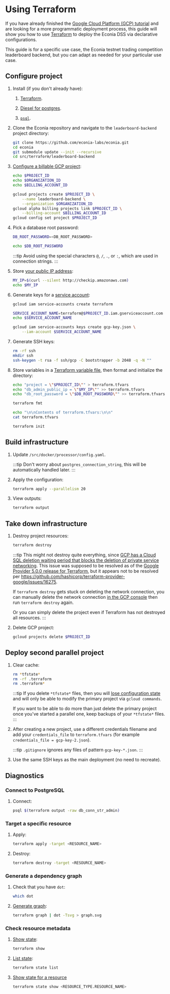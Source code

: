 # Using Terraform

If you have already finished the [Google Cloud Platform (GCP) tutorial](gcp.md) and are looking for a more programmatic deployment process, this guide will show you how to use [Terraform](https://developer.hashicorp.com/terraform/tutorials/gcp-get-started/infrastructure-as-code) to deploy the Econia DSS via declarative configurations.

This guide is for a specific use case, the Econia testnet trading competition leaderboard backend, but you can adapt as needed for your particular use case.

## Configure project

1. Install (if you don't already have):

   1. [Terraform](https://developer.hashicorp.com/terraform/tutorials/gcp-get-started/install-cli).

   1. [Diesel for postgres](https://diesel.rs/guides/getting-started).

   1. [`psql`](https://www.postgresql.org/download/).

1. Clone the Econia repository and navigate to the `leaderboard-backend` project directory:

   ```sh
   git clone https://github.com/econia-labs/econia.git
   cd econia
   git submodule update --init --recursive
   cd src/terraform/leaderboard-backend
   ```

1. [Configure a billable GCP project](gcp#configure-project):

   ```sh
   echo $PROJECT_ID
   echo $ORGANIZATION_ID
   echo $BILLING_ACCOUNT_ID
   ```

   ```sh
   gcloud projects create $PROJECT_ID \
       --name leaderboard-backend \
       --organization $ORGANIZATION_ID
   gcloud alpha billing projects link $PROJECT_ID \
       --billing-account $BILLING_ACCOUNT_ID
   gcloud config set project $PROJECT_ID
   ```

1. Pick a database root password:

   ```sh
   DB_ROOT_PASSWORD=<DB_ROOT_PASSWORD>
   ```

   ```sh
   echo $DB_ROOT_PASSWORD
   ```

   :::tip
   Avoid using the special characters `@`, `/`, `.`, or `:`, which are used in connection strings.
   :::

1. Store [your public IP address](https://stackoverflow.com/a/56068456):

   ```sh
   MY_IP=$(curl --silent http://checkip.amazonaws.com)
   echo $MY_IP
   ```

1. Generate keys for a [service account](https://cloud.google.com/iam/docs/service-account-overview):

   ```sh
   gcloud iam service-accounts create terraform
   ```

   ```sh
   SERVICE_ACCOUNT_NAME=terraform@$PROJECT_ID.iam.gserviceaccount.com
   echo $SERVICE_ACCOUNT_NAME
   ```

   ```sh
   gcloud iam service-accounts keys create gcp-key.json \
       --iam-account $SERVICE_ACCOUNT_NAME
   ```

1. Generate SSH keys:

   ```sh
   rm -rf ssh
   mkdir ssh
   ssh-keygen -t rsa -f ssh/gcp -C bootstrapper -b 2048 -q -N ""
   ```

1. Store variables in a [Terraform variable file](https://developer.hashicorp.com/terraform/tutorials/configuration-language/variables), then format and initialize the directory:

   ```sh
   echo "project = \"$PROJECT_ID\"" > terraform.tfvars
   echo "db_admin_public_ip = \"$MY_IP\"" >> terraform.tfvars
   echo "db_root_password = \"$DB_ROOT_PASSWORD\"" >> terraform.tfvars
   ```

   ```sh
   terraform fmt
   ```

   ```sh
   echo "\n\nContents of terraform.tfvars:\n\n"
   cat terraform.tfvars
   ```

   ```sh
   terraform init
   ```

## Build infrastructure

1. Update `/src/docker/processor/config.yaml`.

   :::tip
   Don't worry about `postgres_connection_string`, this will be automatically handled later.
   :::

1. Apply the configuration:

   ```sh
   terraform apply --parallelism 20
   ```

1. View outputs:

   ```sh
   terraform output
   ```

## Take down infrastructure

1. Destroy project resources:

   ```sh
   terraform destroy
   ```

   :::tip
   This might not destroy quite everything, since [GCP has a Cloud SQL deletion waiting period that blocks the deletion of private service networking](https://cloud.google.com/vpc/docs/configure-private-services-access#removing-connection).
   This issue was supposed to be resolved as of the [Google Provider 5.0.0 release for Terraform](https://registry.terraform.io/providers/hashicorp/google/latest/docs/guides/version_5_upgrade#resource-google_service_networking_connection), but it appears not to be resolved per https://github.com/hashicorp/terraform-provider-google/issues/16275.

   If `terraform destroy` gets stuck on deleting the network connection, you can manually delete the network connection [in the GCP console](https://console.cloud.google.com/networking/peering) then run `terraform destroy` again.

   Or you can simply delete the project even if Terraform has not destroyed all resources.
   :::

1. Delete GCP project:

   ```sh
   gcloud projects delete $PROJECT_ID
   ```

## Deploy second parallel project

1. Clear cache:

   ```sh
   rm *tfstate*
   rm -rf .terraform
   rm .terraform*
   ```

   :::tip
   If you delete `*tfstate*` files, then you will [lose configuration state](https://tryingthings.wordpress.com/2021/03/31/lessons-learned-after-losing-the-terraform-state-file/) and will only be able to modify the primary project via `gcloud commands`.

   If you want to be able to do more than just delete the primary project once you've started a parallel one, keep backups of your `*tfstate*` files.
   :::

1. After creating a new project, use a different credentials filename and add your `credentials_file` to `terraform.tfvars` (for example `credentials_file = gcp-key-2.json`).

   :::tip
   `.gitignore` ignores any files of pattern `gcp-key-*.json`.
   :::

1. Use the same SSH keys as the main deployment (no need to recreate).

## Diagnostics

### Connect to PostgreSQL

1. Connect:

   ```sh
   psql $(terraform output -raw db_conn_str_admin)
   ```

### Target a specific resource

1. Apply:

   ```sh
   terraform apply -target <RESOURCE_NAME>
   ```

1. Destroy:

   ```sh
   terraform destroy -target <RESOURCE_NAME>
   ```

### Generate a dependency graph

1. Check that you have `dot`:

   ```sh
   which dot
   ```

1. [Generate graph](https://developer.hashicorp.com/terraform/cli/commands/graph#generating-images):

   ```sh
   terraform graph | dot -Tsvg > graph.svg
   ```

### Check resource metadata

1. [Show state](https://developer.hashicorp.com/terraform/cli/commands/show):

   ```sh
   terraform show
   ```

1. [List state](https://developer.hashicorp.com/terraform/cli/commands/state/list):

   ```sh
   terraform state list
   ```

1. [Show state for a resource](https://developer.hashicorp.com/terraform/cli/commands/state/show)

   ```sh
   terraform state show <RESOURCE_TYPE.RESOURCE_NAME>
   ```
